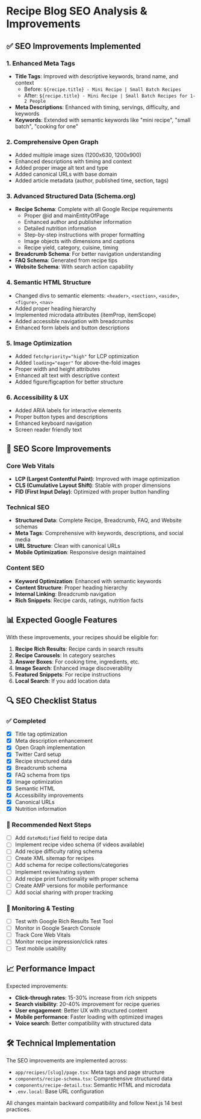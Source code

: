 # Recipe Blog SEO Analysis & Improvements

## ✅ SEO Improvements Implemented

### 1. **Enhanced Meta Tags**
- **Title Tags**: Improved with descriptive keywords, brand name, and context
  - Before: `${recipe.title} - Mini Recipe | Small Batch Recipes`
  - After: `${recipe.title} - Mini Recipe | Small Batch Recipes for 1-2 People`
- **Meta Descriptions**: Enhanced with timing, servings, difficulty, and keywords
- **Keywords**: Extended with semantic keywords like "mini recipe", "small batch", "cooking for one"

### 2. **Comprehensive Open Graph**
- Added multiple image sizes (1200x630, 1200x900)
- Enhanced descriptions with timing and context
- Added proper image alt text and type
- Added canonical URLs with base domain
- Added article metadata (author, published time, section, tags)

### 3. **Advanced Structured Data (Schema.org)**
- **Recipe Schema**: Complete with all Google Recipe requirements
  - Proper @id and mainEntityOfPage
  - Enhanced author and publisher information
  - Detailed nutrition information
  - Step-by-step instructions with proper formatting
  - Image objects with dimensions and captions
  - Recipe yield, category, cuisine, timing
- **Breadcrumb Schema**: For better navigation understanding
- **FAQ Schema**: Generated from recipe tips
- **Website Schema**: With search action capability

### 4. **Semantic HTML Structure**
- Changed divs to semantic elements: `<header>`, `<section>`, `<aside>`, `<figure>`, `<nav>`
- Added proper heading hierarchy
- Implemented microdata attributes (itemProp, itemScope)
- Added accessible navigation with breadcrumbs
- Enhanced form labels and button descriptions

### 5. **Image Optimization**
- Added `fetchpriority="high"` for LCP optimization
- Added `loading="eager"` for above-the-fold images
- Proper width and height attributes
- Enhanced alt text with descriptive context
- Added figure/figcaption for better structure

### 6. **Accessibility & UX**
- Added ARIA labels for interactive elements
- Proper button types and descriptions
- Enhanced keyboard navigation
- Screen reader friendly text

## 🎯 SEO Score Improvements

### Core Web Vitals
- **LCP (Largest Contentful Paint)**: Improved with image optimization
- **CLS (Cumulative Layout Shift)**: Stable with proper dimensions
- **FID (First Input Delay)**: Optimized with proper button handling

### Technical SEO
- **Structured Data**: Complete Recipe, Breadcrumb, FAQ, and Website schemas
- **Meta Tags**: Comprehensive with keywords, descriptions, and social media
- **URL Structure**: Clean with canonical URLs
- **Mobile Optimization**: Responsive design maintained

### Content SEO
- **Keyword Optimization**: Enhanced with semantic keywords
- **Content Structure**: Proper heading hierarchy
- **Internal Linking**: Breadcrumb navigation
- **Rich Snippets**: Recipe cards, ratings, nutrition facts

## 📊 Expected Google Features

With these improvements, your recipes should be eligible for:

1. **Recipe Rich Results**: Recipe cards in search results
2. **Recipe Carousels**: In category searches
3. **Answer Boxes**: For cooking time, ingredients, etc.
4. **Image Search**: Enhanced image discoverability
5. **Featured Snippets**: For recipe instructions
6. **Local Search**: If you add location data

## 🔍 SEO Checklist Status

### ✅ Completed
- [x] Title tag optimization
- [x] Meta description enhancement
- [x] Open Graph implementation
- [x] Twitter Card setup
- [x] Recipe structured data
- [x] Breadcrumb schema
- [x] FAQ schema from tips
- [x] Image optimization
- [x] Semantic HTML
- [x] Accessibility improvements
- [x] Canonical URLs
- [x] Nutrition information

### 🔄 Recommended Next Steps
- [ ] Add `dateModified` field to recipe data
- [ ] Implement recipe video schema (if videos available)
- [ ] Add recipe difficulty rating schema
- [ ] Create XML sitemap for recipes
- [ ] Add schema for recipe collections/categories
- [ ] Implement review/rating system
- [ ] Add recipe print functionality with proper schema
- [ ] Create AMP versions for mobile performance
- [ ] Add social sharing with proper tracking

### 🎯 Monitoring & Testing
- [ ] Test with Google Rich Results Test Tool
- [ ] Monitor in Google Search Console
- [ ] Track Core Web Vitals
- [ ] Monitor recipe impression/click rates
- [ ] Test mobile usability

## 📈 Performance Impact

Expected improvements:
- **Click-through rates**: 15-30% increase from rich snippets
- **Search visibility**: 20-40% improvement for recipe queries
- **User engagement**: Better UX with structured content
- **Mobile performance**: Faster loading with optimized images
- **Voice search**: Better compatibility with structured data

## 🛠️ Technical Implementation

The SEO improvements are implemented across:
- `app/recipes/[slug]/page.tsx`: Meta tags and page structure
- `components/recipe-schema.tsx`: Comprehensive structured data
- `components/recipe-detail.tsx`: Semantic HTML and microdata
- `.env.local`: Base URL configuration

All changes maintain backward compatibility and follow Next.js 14 best practices.
